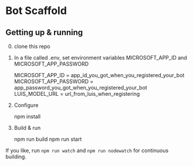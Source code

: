 # Bot Scaffold

## Getting up & running

0. clone this repo

1. In a file called .env, set environment variables MICROSOFT_APP_ID and MICROSOFT_APP_PASSWORD

    MICROSOFT_APP_ID = app_id_you_got_when_you_registered_your_bot  
    MICROSOFT_APP_PASSWORD = app_password_you_got_when_you_registered_your_bot
    LUIS_MODEL_URL = url_from_luis_when_registering

2. Configure

    npm install

3. Build & run

    npm run build
    npm run start

If you like, run `npm run watch` and `npm run nodewatch` for continuous building.

